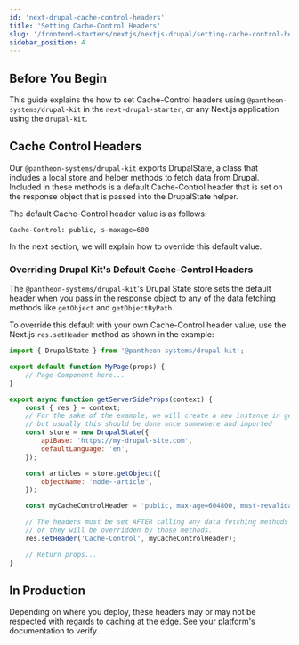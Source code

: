 ```yaml
---
id: 'next-drupal-cache-control-headers'
title: 'Setting Cache-Control Headers'
slug: '/frontend-starters/nextjs/nextjs-drupal/setting-cache-control-headers'
sidebar_position: 4
---
```


## Before You Begin

This guide explains the how to set Cache-Control headers using
`@pantheon-systems/drupal-kit` in the `next-drupal-starter`, or any Next.js
application using the `drupal-kit`.

## Cache Control Headers

Our `@pantheon-systems/drupal-kit` exports DrupalState, a class that includes a
local store and helper methods to fetch data from Drupal. Included in these
methods is a default Cache-Control header that is set on the response object
that is passed into the DrupalState helper.

The default Cache-Control header value is as follows:

```http
Cache-Control: public, s-maxage=600
```

In the next section, we will explain how to override this default value.

### Overriding Drupal Kit's Default Cache-Control Headers

The `@pantheon-systems/drupal-kit`'s Drupal State store sets the default header
when you pass in the response object to any of the data fetching methods like
`getObject` and `getObjectByPath`.

To override this default with your own Cache-Control header value, use the
Next.js `res.setHeader` method as shown in the example:

```jsx title=src/pages/articles/index.jsx
import { DrupalState } from '@pantheon-systems/drupal-kit';

export default function MyPage(props) {
	// Page Component here...
}

export async function getServerSideProps(context) {
	const { res } = context;
	// For the sake of the example, we will create a new instance in getServerSideProps,
	// but usually this should be done once somewhere and imported
	const store = new DrupalState({
		apiBase: 'https://my-drupal-site.com',
		defaultLanguage: 'en',
	});

	const articles = store.getObject({
		objectName: 'node--article',
	});

	const myCacheControlHeader = 'public, max-age=604800, must-revalidate';

	// The headers must be set AFTER calling any data fetching methods on the store
	// or they will be overridden by those methods.
	res.setHeader('Cache-Control', myCacheControlHeader);

	// Return props...
}
```

## In Production

Depending on where you deploy, these headers may or may not be respected with
regards to caching at the edge. See your platform's documentation to verify.
